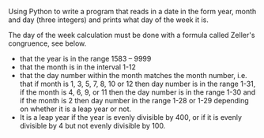 Using Python to write a program that reads in a date in the form year, month and day
(three integers) and prints what day of the week it is.

The day of the week calculation must be done with a formula called Zeller's congruence, see below.



- that the year is in the range 1583 – 9999
- that the month is in the interval 1-12
- that the day number within the month matches the month number, i.e. that if month is 1, 3, 5, 7, 8, 10 or 12 then day number is in the range 1-31,
  if the month is 4, 6, 9, or 11 then the day number is in the range 1-30 and if the month is 2 then day number in the range 1-28 or 1-29 depending on whether it is a leap year or not.
- It is a leap year if the year is evenly divisible by 400, or if it is evenly divisible by 4 but not evenly divisible by 100.
